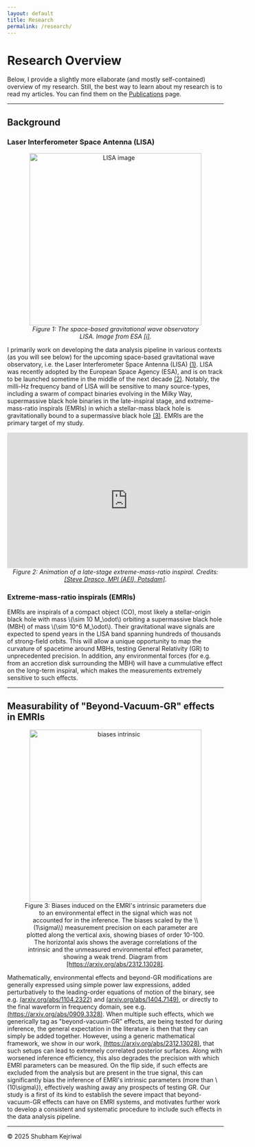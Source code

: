 ```yaml
---
layout: default
title: Research
permalink: /research/
---
```


# Research Overview  

Below, I provide a slightly more ellaborate (and mostly self-contained) overview of my research. Still, the best way to learn about my research is to read my articles. You can find them on the [Publications](/shubham/publications) page.  

---

## Background

### Laser Interferometer Space Antenna (LISA)

<figure style="text-align: center;">
  <img src="{{ site.baseurl | default: '' }}/assets/LISA.jpg" alt="LISA image" width="400"/>
  <figcaption>
    <em>Figure 1: The space-based gravitational wave observatory LISA. Image from ESA <a href="https://www.esa.int/ESA_Multimedia/Images/2002/02/LISA_Laser_Interferometer_Space_Antenna_line_drawing" target="_blank">[i]</a>.</em>
  </figcaption>
</figure>  

I primarily work on developing the data analysis pipeline in various contexts (as you will see below) for the upcoming space-based gravitational wave observatory, i.e. the Laser Interferometer Space Antenna (LISA) [(1)](https://lisa.nasa.gov/). LISA was recently adopted by the European Space Agency (ESA), and is on track to be launched sometime in the middle of the next decade [(2)](https://www.esa.int/Science_Exploration/Space_Science/LISA/Capturing_the_ripples_of_spacetime_LISA_gets_go-ahead). Notably, the milli-Hz frequency band of LISA will be sensitive to many source-types, including a swarm of compact binaries evolving in the Milky Way, supermassive black hole binaries in the late-inspiral stage, and extreme-mass-ratio inspirals (EMRIs) in which a stellar-mass black hole is gravitationally bound to a supermassive black hole [(3)](https://arxiv.org/abs/2402.07571). EMRIs are the primary target of my study.  



<div style="text-align: center;">
  <iframe width="560" height="315" 
          src="https://www.youtube.com/embed/WPvkzSvgHvc" 
          title="Inspiralling EMRI video" 
          frameborder="0" 
          allow="accelerometer; autoplay; clipboard-write; encrypted-media; gyroscope; picture-in-picture; web-share" 
          allowfullscreen>
  </iframe>
  <figcaption>
    <em>Figure 2: Animation of a late-stage extreme-mass-ratio inspiral. Credits: <a href="https://www.youtube.com/watch?v=WPvkzSvgHvc" target="_blank">[Steve Drasco, MPI (AEI), Potsdam]</a>.</em>
  </figcaption>
</div>  

### Extreme-mass-ratio inspirals (EMRIs)
EMRIs are inspirals of a compact object (CO), most likely a stellar-origin black hole with mass \\(\sim 10 M_\odot\\) orbiting a supermassive black hole (MBH) of mass \\(\sim 10^6 M_\odot\\). Their gravitational wave signals are expected to spend years in the LISA band spanning hundreds of thousands of strong-field orbits. This will allow a unique opportunity to map the curvature of spacetime around MBHs, testing General Relativity (GR) to unprecedented precision. In addition, any environmental forces (for e.g. from an accretion disk surrounding the MBH) will have a cummulative effect on the long-term inspiral, which makes the measurements extremely sensitive to such effects.

---

## Measurability of "Beyond-Vacuum-GR" effects in EMRIs  

<figure style="text-align: center;">
  <img src="{{ site.baseurl | default: '' }}/assets/joint_analysis/correlation_bias-1.png" alt="biases intrinsic" width="400"/>
  <figcaption>
    Figure 3: Biases induced on the EMRI's intrinsic parameters due to an environmental effect in the signal which was not accounted for in the inference. The biases scaled by the \\(1\sigma\\) measurement precision on each parameter are plotted along the vertical axis, showing biases of order 10-100. The horizontal axis shows the average correlations of the intrinsic and the unmeasured environmental effect parameter, showing a weak trend. Diagram from <a href="https://arxiv.org/abs/2312.13028" target="_blank">[https://arxiv.org/abs/2312.13028]</a>.
  </figcaption>
</figure> 

Mathematically, environmental effects and beyond-GR modifications are generally expressed using simple power law expressions, added perturbatively to the leading-order equations of motion of the binary, see e.g. [(arxiv.org/abs/1104.2322)](https://arxiv.org/abs/1104.2322) and [(arxiv.org/abs/1404.7149)](https://arxiv.org/abs/1404.7149), or directly to the final waveform in frequency domain, see e.g. [(https://arxiv.org/abs/0909.3328)](https://arxiv.org/abs/0909.3328). When multiple such effects, which we generically tag as "beyond-vacuum-GR" effects, are being tested for during inference, the general expectation in the literature is then that they can simply be added together. However, using a generic mathematical framework, we show in our work, [(https://arxiv.org/abs/2312.13028)](https://arxiv.org/abs/2312.13028), that such setups can lead to extremely correlated posterior surfaces. Along with worsened inference efficiency, this also degrades the precision with which EMRI parameters can be measured. On the flip side, if such effects are excluded from the analysis but are present in the true signal, this can significantly bias the inference of EMRI's intrinsic parameters (more than \\(10\sigma\\)), effectively washing away any prospects of testing GR. Our study is a first of its kind to establish the severe impact that beyond-vacuum-GR effects can have on EMRI systems, and motivates further work to develop a consistent and systematic procedure to include such effects in the data analysis pipeline.  











---  

© 2025 Shubham Kejriwal

